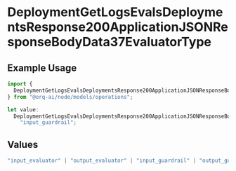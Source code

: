 # DeploymentGetLogsEvalsDeploymentsResponse200ApplicationJSONResponseBodyData37EvaluatorType

## Example Usage

```typescript
import {
  DeploymentGetLogsEvalsDeploymentsResponse200ApplicationJSONResponseBodyData37EvaluatorType,
} from "@orq-ai/node/models/operations";

let value:
  DeploymentGetLogsEvalsDeploymentsResponse200ApplicationJSONResponseBodyData37EvaluatorType =
    "input_guardrail";
```

## Values

```typescript
"input_evaluator" | "output_evaluator" | "input_guardrail" | "output_guardrail"
```